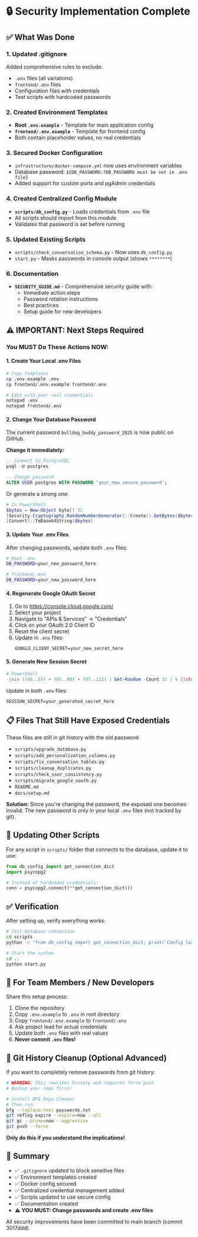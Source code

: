# 🔒 Security Implementation Complete

## ✅ What Was Done

### 1. Updated .gitignore
Added comprehensive rules to exclude:
- `.env` files (all variations)
- `frontend/.env` files
- Configuration files with credentials
- Test scripts with hardcoded passwords

### 2. Created Environment Templates
- **Root `.env.example`** - Template for main application config
- **`frontend/.env.example`** - Template for frontend config
- Both contain placeholder values, no real credentials

### 3. Secured Docker Configuration
- `infrastructure/docker-compose.yml` now uses environment variables
- Database password: `${DB_PASSWORD:?DB_PASSWORD must be set in .env file}`
- Added support for custom ports and pgAdmin credentials

### 4. Created Centralized Config Module
- **`scripts/db_config.py`** - Loads credentials from `.env` file
- All scripts should import from this module
- Validates that password is set before running

### 5. Updated Existing Scripts
- `scripts/check_conversation_schema.py` - Now uses `db_config.py`
- `start.py` - Masks passwords in console output (shows `********`)

### 6. Documentation
- **`SECURITY_GUIDE.md`** - Comprehensive security guide with:
  - Immediate action steps
  - Password rotation instructions
  - Best practices
  - Setup guide for new developers

## ⚠️ IMPORTANT: Next Steps Required

### You MUST Do These Actions NOW:

#### 1. Create Your Local .env Files
```bash
# Copy templates
cp .env.example .env
cp frontend/.env.example frontend/.env

# Edit with your real credentials
notepad .env
notepad frontend/.env
```

#### 2. Change Your Database Password
The current password `bulldog_buddy_password_2025` is now public on GitHub.

**Change it immediately:**
```sql
-- Connect to PostgreSQL
psql -U postgres

-- Change password
ALTER USER postgres WITH PASSWORD 'your_new_secure_password';
```

Or generate a strong one:
```powershell
# In PowerShell
$bytes = New-Object byte[] 32
[Security.Cryptography.RandomNumberGenerator]::Create().GetBytes($bytes)
[Convert]::ToBase64String($bytes)
```

#### 3. Update Your .env Files
After changing passwords, update both `.env` files:
```bash
# Root .env
DB_PASSWORD=your_new_password_here

# frontend/.env
DB_PASSWORD=your_new_password_here
```

#### 4. Regenerate Google OAuth Secret
1. Go to https://console.cloud.google.com/
2. Select your project
3. Navigate to "APIs & Services" → "Credentials"
4. Click on your OAuth 2.0 Client ID
5. Reset the client secret
6. Update in `.env` files:
   ```
   GOOGLE_CLIENT_SECRET=your_new_secret_here
   ```

#### 5. Generate New Session Secret
```powershell
# PowerShell
-join ((48..57) + (65..90) + (97..122) | Get-Random -Count 32 | % {[char]$_})
```

Update in both `.env` files:
```
SESSION_SECRET=your_generated_secret_here
```

## 📋 Files That Still Have Exposed Credentials

These files are still in git history with the old password:
- `scripts/upgrade_database.py`
- `scripts/add_personalization_columns.py`
- `scripts/fix_conversation_tables.py`
- `scripts/cleanup_duplicates.py`
- `scripts/check_user_consistency.py`
- `scripts/migrate_google_oauth.py`
- `README.md`
- `docs/setup.md`

**Solution:** Since you're changing the password, the exposed one becomes invalid. The new password is only in your local `.env` files (not tracked by git).

## 🔄 Updating Other Scripts

For any script in `scripts/` folder that connects to the database, update it to use:

```python
from db_config import get_connection_dict
import psycopg2

# Instead of hardcoded credentials:
conn = psycopg2.connect(**get_connection_dict())
```

## ✅ Verification

After setting up, verify everything works:

```bash
# Test database connection
cd scripts
python -c "from db_config import get_connection_dict; print('Config loaded:', get_connection_dict()['host'])"

# Start the system
cd ..
python start.py
```

## 📖 For Team Members / New Developers

Share this setup process:

1. Clone the repository
2. Copy `.env.example` to `.env` in root directory
3. Copy `frontend/.env.example` to `frontend/.env`
4. Ask project lead for actual credentials
5. Update both `.env` files with real values
6. **Never commit `.env` files!**

## 🔐 Git History Cleanup (Optional Advanced)

If you want to completely remove passwords from git history:

```bash
# WARNING: This rewrites history and requires force push
# Backup your repo first!

# Install BFG Repo-Cleaner
# Then run:
bfg --replace-text passwords.txt
git reflog expire --expire=now --all
git gc --prune=now --aggressive
git push --force
```

**Only do this if you understand the implications!**

## 🎯 Summary

- ✅ `.gitignore` updated to block sensitive files
- ✅ Environment templates created
- ✅ Docker config secured
- ✅ Centralized credential management added
- ✅ Scripts updated to use secure config
- ✅ Documentation created
- ⚠️ **YOU MUST: Change passwords and create .env files**

All security improvements have been committed to main branch (commit 3017ddd).
